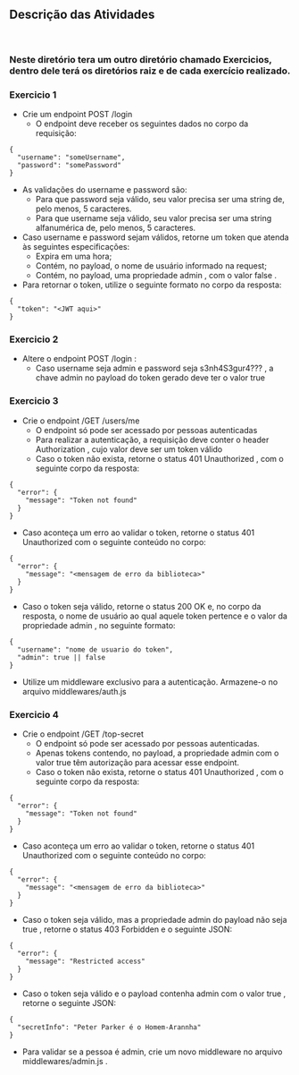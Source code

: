 ## Descrição das Atividades
<br>

### Neste diretório tera um outro diretório chamado Exercicios, dentro dele terá os diretórios raiz e de cada exercício realizado.

### Exercicio 1
* Crie um endpoint POST /login
  * O endpoint deve receber os seguintes dados no corpo da requisição:
~~~
{
  "username": "someUsername",
  "password": "somePassword"
}
~~~
* As validações do username e password são:
  * Para que password seja válido, seu valor precisa ser uma string de, pelo menos, 5 caracteres.
  * Para que username seja válido, seu valor precisa ser uma string alfanumérica de, pelo menos, 5 caracteres.
* Caso username e password sejam válidos, retorne um token que atenda às seguintes especificações:
  * Expira em uma hora;
  * Contém, no payload, o nome de usuário informado na request;
  * Contém, no payload, uma propriedade admin , com o valor false .
* Para retornar o token, utilize o seguinte formato no corpo da resposta:
~~~
{
  "token": "<JWT aqui>"
}
~~~

### Exercicio 2
* Altere o endpoint POST /login :
  * Caso username seja admin e password seja s3nh4S3gur4??? , a chave admin no payload do token gerado deve ter o valor true

### Exercicio 3
* Crie o endpoint /GET /users/me
  * O endpoint só pode ser acessado por pessoas autenticadas
  * Para realizar a autenticação, a requisição deve conter o header Authorization , cujo valor deve ser um token válido
  * Caso o token não exista, retorne o status 401 Unauthorized , com o seguinte corpo da resposta:
~~~
{
  "error": {
    "message": "Token not found"
  }
}
~~~
* Caso aconteça um erro ao validar o token, retorne o status 401 Unauthorized com o seguinte conteúdo no corpo:
~~~
{
  "error": {
    "message": "<mensagem de erro da biblioteca>"
  }
}
~~~
* Caso o token seja válido, retorne o status 200 OK e, no corpo da resposta, o nome de usuário ao qual aquele token pertence e o valor da propriedade admin , no seguinte formato:
~~~
{
  "username": "nome de usuario do token",
  "admin": true || false
}
~~~
* Utilize um middleware exclusivo para a autenticação. Armazene-o no arquivo middlewares/auth.js

### Exercicio 4
* Crie o endpoint /GET /top-secret
  * O endpoint só pode ser acessado por pessoas autenticadas.
  * Apenas tokens contendo, no payload, a propriedade admin com o valor true têm autorização para acessar esse endpoint.
  * Caso o token não exista, retorne o status 401 Unauthorized , com o seguinte corpo da resposta:
~~~
{
  "error": {
    "message": "Token not found"
  }
}
~~~
* Caso aconteça um erro ao validar o token, retorne o status 401 Unauthorized com o seguinte conteúdo no corpo:
~~~
{
  "error": {
    "message": "<mensagem de erro da biblioteca>"
  }
}
~~~
* Caso o token seja válido, mas a propriedade admin do payload não seja true , retorne o status 403 Forbidden e o seguinte JSON:
~~~
{
  "error": {
    "message": "Restricted access"
  }
}
~~~
* Caso o token seja válido e o payload contenha admin com o valor true , retorne o seguinte JSON:
~~~
{
  "secretInfo": "Peter Parker é o Homem-Arannha"
}
~~~
* Para validar se a pessoa é admin, crie um novo middleware no arquivo middlewares/admin.js .
